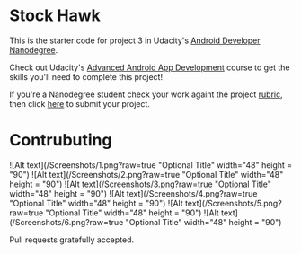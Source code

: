 # Stock Hawk

This is the starter code for project 3 in Udacity's [Android Developer Nanodegree](https://www.udacity.com/course/android-developer-nanodegree-by-google--nd801). 

Check out Udacity's [Advanced Android App Development](https://www.udacity.com/course/advanced-android-app-development--ud855) course to get the skills you'll need to complete this project!

If you're a Nanodegree student check your work againt the project [rubric](https://review.udacity.com/#!/rubrics/140/view), then click [here](https://classroom.udacity.com/nanodegrees/nd801/parts/8011345406/project) to submit your project.

# Contrubuting

![Alt text](/Screenshots/1.png?raw=true "Optional Title" width="48" height = "90")
![Alt text](/Screenshots/2.png?raw=true "Optional Title" width="48" height = "90")
![Alt text](/Screenshots/3.png?raw=true "Optional Title" width="48" height = "90")
![Alt text](/Screenshots/4.png?raw=true "Optional Title" width="48" height = "90")
![Alt text](/Screenshots/5.png?raw=true "Optional Title" width="48" height = "90")
![Alt text](/Screenshots/6.png?raw=true "Optional Title" width="48" height = "90")

Pull requests gratefully accepted.
